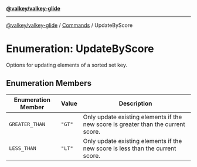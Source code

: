 [**@valkey/valkey-glide**](../../README.md)

***

[@valkey/valkey-glide](../../modules.md) / [Commands](../README.md) / UpdateByScore

# Enumeration: UpdateByScore

Options for updating elements of a sorted set key.

## Enumeration Members

| Enumeration Member | Value | Description |
| ------ | ------ | ------ |
| <a id="greater_than"></a> `GREATER_THAN` | `"GT"` | Only update existing elements if the new score is greater than the current score. |
| <a id="less_than"></a> `LESS_THAN` | `"LT"` | Only update existing elements if the new score is less than the current score. |
